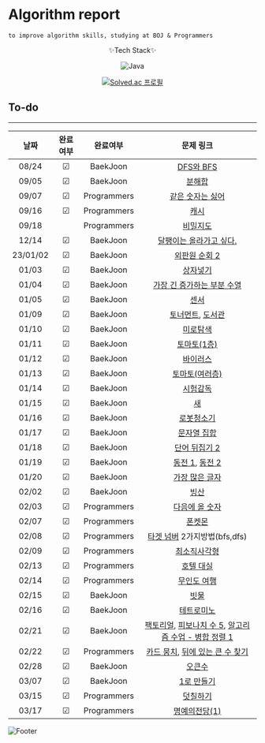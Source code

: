 # Algorithm report

    to improve algorithm skills, studying at BOJ & Programmers

<center>
✨Tech Stack✨

![Java](https://img.shields.io/badge/java-%23ED8B00.svg?style=for-the-badge&logo=java&logoColor=white)

[![Solved.ac
프로필](http://mazassumnida.wtf/api/v2/generate_badge?boj=abovenormal5023)](https://solved.ac/abovenormal5023)

</center>

## To-do

---

|   날짜   | 완료여부 |  완료여부   |                                                                                    문제 링크                                                                                    |
| :------: | :------: | :---------: | :-----------------------------------------------------------------------------------------------------------------------------------------------------------------------------: |
|  08/24   | &#9745;  |  BaekJoon   |                                                                [DFS와 BFS](https://www.acmicpc.net/problem/1260)                                                                |
|  09/05   | &#9745;  |  BaekJoon   |                                                                 [분해합](https://www.acmicpc.net/problem/2231)                                                                  |
|  09/07   | &#9745;  | Programmers |                                               [같은 숫자는 싫어](https://school.programmers.co.kr/learn/courses/30/lessons/12906)                                               |
|  09/16   | &#9745;  | Programmers |                                                     [캐시](https://school.programmers.co.kr/learn/courses/30/lessons/17680)                                                     |
|  09/18   |          | Programmers |                                                   [비밀지도](https://school.programmers.co.kr/learn/courses/30/lessons/17681)                                                   |
|  12/14   | &#9745;  |  BaekJoon   |                                                         [달팽이는 올라가고 싶다.](https://www.acmicpc.net/problem/2869)                                                         |
| 23/01/02 | &#9745;  |  BaekJoon   |                                                             [외판원 순회 2](https://www.acmicpc.net/problem/10971)                                                              |
|  01/03   | &#9745;  |  BaekJoon   |                                                                [상자넣기](https://www.acmicpc.net/problem/1965)                                                                 |
|  01/04   | &#9745;  |  BaekJoon   |                                                       [가장 긴 증가하는 부분 수열](https://www.acmicpc.net/problem/11053)                                                       |
|  01/05   | &#9745;  |  BaekJoon   |                                                                  [센서](https://www.acmicpc.net/problem/2212)                                                                   |
|  01/09   | &#9745;  |  BaekJoon   |                                        [토너먼트](https://www.acmicpc.net/problem/1057), [도서관](https://www.acmicpc.net/problem/1461)                                         |
|  01/10   | &#9745;  |  BaekJoon   |                                                                [미로탐색](https://www.acmicpc.net/problem/2178)                                                                 |
|  01/11   | &#9745;  |  BaekJoon   |                                                               [토마토(1층)](https://www.acmicpc.net/problem/7576)                                                               |
|  01/12   | &#9745;  |  BaekJoon   |                                                                [바이러스](https://www.acmicpc.net/problem/2606)                                                                 |
|  01/13   | &#9745;  |  BaekJoon   |                                                             [토마토(여러층)](https://www.acmicpc.net/problem/7569)                                                              |
|  01/14   | &#9745;  |  BaekJoon   |                                                                [시험감독](https://www.acmicpc.net/problem/13458)                                                                |
|  01/15   | &#9745;  |  BaekJoon   |                                                                   [새](https://www.acmicpc.net/problem/1568)                                                                    |
|  01/16   | &#9745;  |  BaekJoon   |                                                               [로봇청소기](https://www.acmicpc.net/problem/14503)                                                               |
|  01/17   | &#9745;  |  BaekJoon   |                                                              [문자열 집합](https://www.acmicpc.net/problem/14425)                                                               |
|  01/18   | &#9745;  |  BaekJoon   |                                                             [단어 뒤집기 2](https://www.acmicpc.net/problem/17413)                                                              |
|  01/19   | &#9745;  |  BaekJoon   |                                         [동전 1](https://www.acmicpc.net/problem/2293), [동전 2](https://www.acmicpc.net/problem/2294)                                          |
|  01/20   | &#9745;  |  BaekJoon   |                                                             [가장 많은 글자](https://www.acmicpc.net/problem/1371)                                                              |
|  02/02   | &#9745;  |  BaekJoon   |                                                                  [빙산](https://www.acmicpc.net/problem/2573)                                                                   |
|  02/03   | &#9745;  | Programmers |                                               [다음에 올 숫자](https://school.programmers.co.kr/learn/courses/30/lessons/120924)                                                |
|  02/07   | &#9745;  | Programmers |                                                    [폰켓몬](https://school.programmers.co.kr/learn/courses/30/lessons/1845)                                                     |
|  02/08   | &#9745;  | Programmers |                                         [타겟 넘버](https://school.programmers.co.kr/learn/courses/30/lessons/43165) 2가지방법(bfs,dfs)                                         |
|  02/09   | &#9745;  | Programmers |                                                 [최소직사각형](https://school.programmers.co.kr/learn/courses/30/lessons/86491)                                                 |
|  02/13   | &#9745;  | Programmers |                                                  [호텔 대실](https://school.programmers.co.kr/learn/courses/30/lessons/155651)                                                  |
|  02/14   | &#9745;  | Programmers |                                                 [무인도 여행](https://school.programmers.co.kr/learn/courses/30/lessons/154540)                                                 |
|  02/15   | &#9745;  |  BaekJoon   |                                                                  [빗물](https://www.acmicpc.net/problem/14500)                                                                  |
|  02/16   | &#9745;  |  BaekJoon   |                                                               [테트로미노](https://www.acmicpc.net/problem/14500)                                                               |
|  02/21   | &#9745;  |  BaekJoon   | [팩토리얼](https://www.acmicpc.net/problem/10872), [피보나치 수 5](https://www.acmicpc.net/problem/10870), [알고리즘 수업 - 병합 정렬 1](https://www.acmicpc.net/problem/24060) |
|  02/22   | &#9745;  | Programmers |     [카드 뭉치](https://school.programmers.co.kr/learn/courses/30/lessons/159994), [뒤에 있는 큰 수 찾기](https://school.programmers.co.kr/learn/courses/30/lessons/154539)     |
|  02/28   | &#9745;  |  BaekJoon   |                                                                 [오큰수](https://www.acmicpc.net/problem/17298)                                                                 |
|  03/07   | &#9745;  |  BaekJoon   |                                                               [1로 만들기](https://www.acmicpc.net/problem/1463)                                                                |
|  03/15   | &#9745;  | Programmers |                                                  [덧칠하기](https://school.programmers.co.kr/learn/courses/30/lessons/161989)                                                   |
|  03/17   | &#9745;  | Programmers |                                                [명예의전당(1)](https://school.programmers.co.kr/learn/courses/30/lessons/138477)                                                |

[//]: # "☐ 체크 x "
[//]: # "☑ 체크 o"

![Footer](https://capsule-render.vercel.app/api?type=waving&color=auto&height=200&section=footer)
